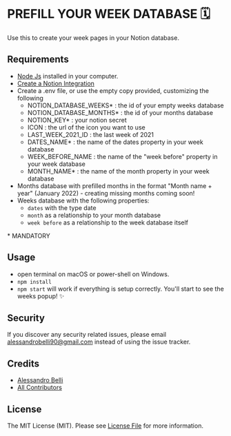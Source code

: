 # PREFILL YOUR WEEK DATABASE 🗓️

Use this to create your week pages in your Notion database.


## Requirements
- [Node Js](https://nodejs.org/it/) installed in your computer.
- [Create a Notion Integration](https://www.notion.so/my-integrations)
- Create a .env file, or use the empty copy provided, customizing the following 
  - NOTION_DATABASE_WEEKS* : the id of your empty weeks database
  - NOTION_DATABASE_MONTHS* : the id of your months database
  - NOTION_KEY* : your notion secret
  - ICON : the url of the icon you want to use
  - LAST_WEEK_2021_ID : the last week of 2021
  - DATES_NAME* : the name of the dates property in your week database
  - WEEK_BEFORE_NAME : the name of the "week before" property in your week database
  - MONTH_NAME* : the name of the month property in your week database
- Months database with prefilled months in the format "Month name + year" (January 2022) - creating missing months coming soon!
- Weeks database with the following properties:
  - `dates` with the type date
  - `month` as a relationship to your month database
  - `week before` as a relationship to the week database itself

\* MANDATORY

## Usage
- open terminal on macOS or power-shell on Windows.
- `npm install`
- `npm start` will work if everything is setup correctly. You'll start to see the weeks popup! ✨

## Security

If you discover any security related issues, please email alessandrobelli90@gmail.com instead of using the issue tracker.

## Credits

- [Alessandro Belli](https://github.com/AlessandroBelli)
- [All Contributors](../../contributors)

## License

The MIT License (MIT). Please see [License File](LICENSE.md) for more information.
